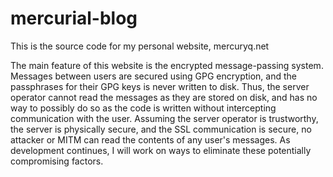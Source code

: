 mercurial-blog
==============

This is the source code for my personal website, mercuryq.net

The main feature of this website is the encrypted message-passing system.
Messages between users are secured using GPG encryption,
and the passphrases for their GPG keys is never written to disk.
Thus, the server operator cannot read the messages as they are stored on disk,
and has no way to possibly do so as the code is written without intercepting 
communication with the user. Assuming the server operator is trustworthy, the server
is physically secure, and the SSL communication is secure, no attacker or MITM can 
read the contents of any user's messages.
As development continues, I will work on ways to eliminate these potentially 
compromising factors. 

